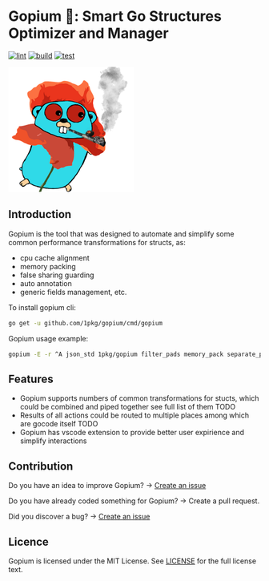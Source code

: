 # Gopium 🌺: Smart Go Structures Optimizer and Manager

[![lint](https://github.com/1pkg/gopium/workflows/lint/badge.svg)](https://github.com/1pkg/gopium/actions?query=workflow%3Alint+branch%3Amaster+)
[![build](https://github.com/1pkg/gopium/workflows/build/badge.svg)](https://github.com/1pkg/gopium/actions?query=workflow%3Abuild+branch%3Amaster+)
[![test](https://github.com/1pkg/gopium/workflows/test/badge.svg)](https://github.com/1pkg/gopium/actions?query=workflow%3Atest+branch%3Amaster+)

[![gopium](gopher.png)](https://github.com/1pkg/gopium)

## Introduction

Gopium is the tool that was designed to automate and simplify some common performance transformations for structs, as:

- cpu cache alignment
- memory packing
- false sharing guarding
- auto annotation
- generic fields management, etc.

To install gopium cli:

```bash
go get -u github.com/1pkg/gopium/cmd/gopium
```

Gopium usage example:

```bash
gopium -E -r ^A json_std 1pkg/gopium filter_pads memory_pack separate_padding_cpu_l1_top separate_padding_cpu_l1_bottom
```

## Features

- Gopium supports numbers of common transformations for stucts, which could be combined and piped together see full list of them TODO
- Results of all actions could be routed to multiple places among which are gocode itself TODO
- Gopium has vscode extension to provide better user expirience and simplify interactions

## Contribution

Do you have an idea to improve Gopium? -> [Create an issue](https://github.com/1pkg/gopium/issues/new/choose)

Do you have already coded something for Gopium? -> Create a pull request.

Did you discover a bug? -> [Create an issue](https://github.com/1pkg/gopium/issues/new/choose)

## Licence

Gopium is licensed under the MIT License. See [LICENSE](LICENSE) for the full license text.

